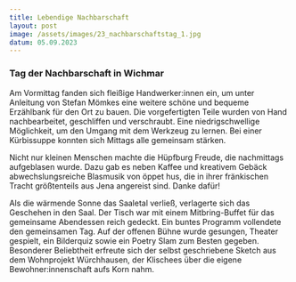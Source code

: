 ```yaml
---
title: Lebendige Nachbarschaft
layout: post
image: /assets/images/23_nachbarschaftstag_1.jpg
datum: 05.09.2023
---
```

<h3> Tag der Nachbarschaft in Wichmar  </h3>

Am Vormittag fanden sich fleißige Handwerker:innen ein, um unter Anleitung von Stefan Mömkes eine weitere schöne und bequeme Erzählbank für den Ort zu bauen.
Die vorgefertigten Teile wurden von Hand nachbearbeitet, geschliffen und verschraubt. Eine niedrigschwellige Möglichkeit, um den Umgang mit dem Werkzeug zu lernen.
Bei einer Kürbissuppe konnten sich Mittags alle gemeinsam stärken.
<p>
Nicht nur kleinen Menschen machte die Hüpfburg Freude, die nachmittags aufgeblasen wurde. Dazu gab es neben Kaffee und kreativem Gebäck abwechslungsreiche Blasmusik von öppet hus, die in ihrer fränkischen Tracht größtenteils aus Jena angereist sind. Danke dafür!
<p>
Als die wärmende Sonne das Saaletal verließ, verlagerte sich das Geschehen in den Saal.
Der Tisch war mit einem Mitbring-Buffet für das gemeinsame Abendessen reich gedeckt.
Ein buntes Programm vollendete den gemeinsamen Tag. Auf der offenen Bühne wurde gesungen, Theater gespielt, ein Bilderquiz sowie ein Poetry Slam zum Besten gegeben. Besonderer Beliebtheit erfreute sich der selbst geschriebene Sketch aus dem Wohnprojekt Würchhausen, der Klischees über die eigene Bewohner:innenschaft aufs Korn nahm. 
